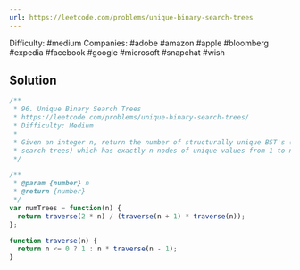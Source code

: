 ```yaml
---
url: https://leetcode.com/problems/unique-binary-search-trees
---
```


Difficulty: #medium
Companies: #adobe #amazon #apple #bloomberg #expedia #facebook #google #microsoft #snapchat #wish

## Solution

```javascript
/**
 * 96. Unique Binary Search Trees
 * https://leetcode.com/problems/unique-binary-search-trees/
 * Difficulty: Medium
 *
 * Given an integer n, return the number of structurally unique BST's (binary
 * search trees) which has exactly n nodes of unique values from 1 to n.
 */

/**
 * @param {number} n
 * @return {number}
 */
var numTrees = function(n) {
  return traverse(2 * n) / (traverse(n + 1) * traverse(n));
};

function traverse(n) {
  return n <= 0 ? 1 : n * traverse(n - 1);
}

```
